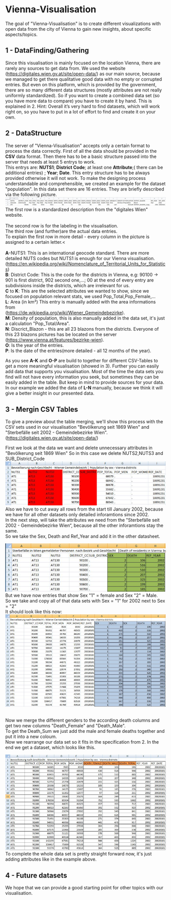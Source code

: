 # Vienna-Visualisation
The goal of "Vienna-Visualisation" is to create different visualizations with open data from the city of Vienna to gain new insights, about specific aspects/topics.

## 1 - DataFinding/Gathering
Since this visualisation is mainly focused on the location Vienna, there are rarely any sources to get data from.
We used the website (https://digitales.wien.gv.at/site/open-data/) as our main source, because we managed to get there qualitative good data with no empty or corrupted entries. But even on this platform, which is provided by the government, there are so many different data structures (mostly attributes are not really uniformly standardized). So if you want to create a combined data set (so you have more data to compare) you have to create it by hand. This is explained in 2. 
Hint: Overall it’s very hard to find datasets, which will work right on, so you have to put in a lot of effort to find and create it on your own. 

## 2 - DataStructure
The server of "Vienna-Visualisation" accepts only a certain format to process the data correctly.
First of all the data should be provided in the **CSV** data format.
Then there has to be a basic structure passed into the server that needs at least 5 entrys to work.
<br/>This entrys are:  **NUTS1**; **District Code**; at least one **Attribute**;( there can be additional entries) ; **Year**; **Date**.
This entry structure has to be always provided otherwise it will not work.
To make the designing process understandable and comprehensible, we created an example for the dataset "population". In this data set there are 16 entries. They are briefly described via the following picture.
![Heading Description](picsForReadme/discription_header.JPG)
<br/> The first row is a standardized description from the "digitales Wien" website.  
<br/> The second row is for the labeling in the visualisation.
<br/> The third row (and further)are the actual data entries.
<br/> To explain the first row in more detail - every column in the picture is assigned to a certain letter.<<br/>
<br/>**A**-NUTS1: This is an international geocode standard. There are more detailed NUTS codes but NUTS1 is enough for our Vienna visualisation. <br/>(https://en.wikipedia.org/wiki/Nomenclature_of_Territorial_Units_for_Statistics)
<br/>**B**: District Code: This is the code for the districts in Vienna, e.g: 90100 -> 901 is first district, 902 second one,...; 00 at the end of every entry are subdivisions inside the districts, which are irrelevant for us.
<br/>**C** to **K**: This are the selected attributes we wanted to show, since we focused on population relevant stats, we used  Pop_Total,Pop_Female,...
<br/>**L**: Area (in km²) This entry is manually added with the area informations from  <br/> (https://de.wikipedia.org/wiki/Wiener_Gemeindebezirke).
<br/>**M**: Density of population, this is also manually added in the data set, it's just a calculation "Pop_Total/Area".
<br/>**N**: Discrict_Blazon - this are all 23 blazons from the districts. Everyone of this 23 blazons pictures has be located on the server <br/> (https://www.vienna.at/features/bezirke-wien).
<br/>**O**: Is the year of the entries. 
<br/>**P**: Is the date of the entries(more detailed - all 12 months of the year).

As you see **A-K** and **O-P** are build to together for different CSV-Tables to get a more meaningful visualisation (showed in 3). Further you can easily add data that supports you visualisation. Most of the time the data sets you find will not have every information you seek, but sometimes they can be easily added in the table. But keep in mind to provide sources for your data. In our example we added the data of **L-N** manually, because we think it will give a better insight in our presented data.

## 3 - Mergin CSV Tables
To give a preview about the table merging, we'll show this process with the CSV sets used in our visualisation "Bevölkerung seit 1869 Wien" and "Sterbefälle seit 2002 - Gemeindebezirke Wien". (https://digitales.wien.gv.at/site/open-data/)

First we look at the data we want and delete unnecessary attributes in "Bevölkerung seit 1869 Wien"
So in this case we delete NUTS2,NUTS3 and SUB_District_Code 
![DeletingUnnecessary Data](picsForReadme/discription_ex1.JPG)
<br/>Also we have to cut away all rows from the start till January 2002, because we have for all other datasets only detailed inforamtions since 2002.
<br/>In the next step, will take the attributes we need from the "Sterbefälle seit 2002 - Gemeindebezirke Wien“, because all the other inforamtions stay the same.
<br/>So we take the Sex, Death and Ref_Year and add it in the other datasheet.

![AddingData](picsForReadme/discription_ex2.JPG)
<br/>But we have now entries that show Sex "1" = female and Sex "2" = Male.
<br/>So we take and copy all of that data sets with Sex = "1" for 2002 next to Sex = "2"
<br/>It should look like this now:
![Datas](picsForReadme/discription_ex3.JPG)

<br/> Now we merge the different genders to the according death columns and get two new columns "Death_Female" and "Death_Male".
<br/> To get the Death_Sum we just add the male and female deaths together and put it into a new coloum.
<br/> Now we rearrange our data set so it fits in the specification from 2. In the end we get a dataset, which looks like this.

![Datas](picsForReadme/discription_ex4.JPG)
<br/> To complete the whole data set is pretty straight forward now, it's just adding attributes like in the example above.

## 4 - Future datasets
We hope that we can provide a good starting point for other topics with our visualisation.
